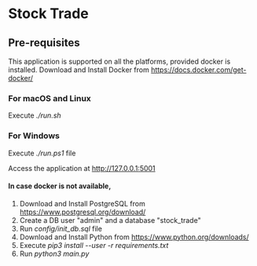 # Stock Trade

## Pre-requisites

This application is supported on all the platforms, provided docker is installed.
Download and Install Docker from https://docs.docker.com/get-docker/

###    For macOS and Linux

Execute _./run.sh_ 

###    For Windows

Execute _./run.ps1_ file

Access the application at http://127.0.0.1:5001


#### In case docker is not available, 
 
1. Download and Install PostgreSQL from https://www.postgresql.org/download/
2. Create a DB user "admin" and a database "stock_trade"
3. Run _config/init_db.sql_ file
4. Download and Install Python from https://www.python.org/downloads/
5. Execute _pip3 install --user -r requirements.txt_
6. Run _python3 main.py_
